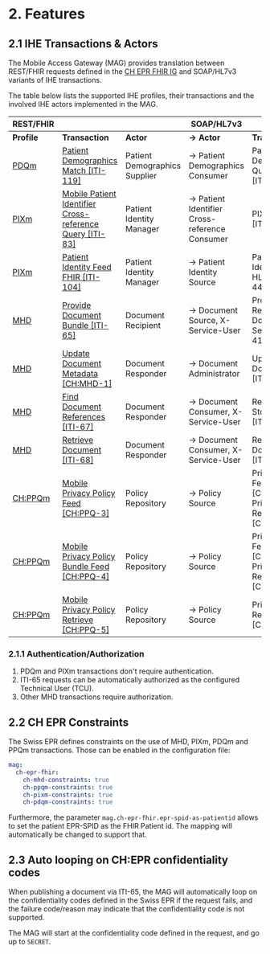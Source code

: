 # 2. Features

## 2.1 IHE Transactions & Actors

The Mobile Access Gateway (MAG) provides translation between REST/FHIR requests defined in the [CH EPR FHIR IG](https://fhir.ch/ig/ch-epr-fhir/index.html) and SOAP/HL7v3 variants of IHE transactions.    

The table below lists the supported IHE profiles, their transactions and the involved IHE actors implemented in the MAG. 

| REST/FHIR |   |   | SOAP/HL7v3 |   |   |
|---|---|---|---|---|---|
| **Profile** | **Transaction** | **Actor** | **-> Actor** | **Transaction** | **Profile** | 
| [PDQm](https://fhir.ch/ig/ch-epr-fhir/iti-pdqm.html) | [Patient Demographics Match [ITI-119]](https://fhir.ch/ig/ch-epr-fhir/iti-119.html) | Patient Demographics Supplier | -> Patient Demographics Consumer | Patient Demographics Query HL7 V3 [ITI-47] | PDQV3 |
| [PIXm](https://fhir.ch/ig/ch-epr-fhir/iti-pixm.html) | [Mobile Patient Identifier Cross-reference Query [ITI-83]](https://fhir.ch/ig/ch-epr-fhir/iti-83.html) | Patient Identity Manager | -> Patient Identifier Cross-reference Consumer | PIXV3 Query [ITI-45] | PIXV3 |
| [PIXm](https://fhir.ch/ig/ch-epr-fhir/iti-pixm.html) | [Patient Identity Feed FHIR [ITI-104]](https://fhir.ch/ig/ch-epr-fhir/iti-104.html) | Patient Identity Manager | -> Patient Identity Source | Patient Identity Feed HL7 V3 [ITI-44] | PIXV3 |
| [MHD](https://fhir.ch/ig/ch-epr-fhir/iti-mhd.html) | [Provide Document Bundle [ITI-65]](https://fhir.ch/ig/ch-epr-fhir/iti-65.html) | Document Recipient | -> Document Source, X-Service-User | Provide and Register Document Set-b [ITI-41] | XDS.b |
| [MHD](https://fhir.ch/ig/ch-epr-fhir/iti-mhd.html) | [Update Document Metadata [CH:MHD-1]](https://fhir.ch/ig/ch-epr-fhir/ch-mhd-1.html) | Document Responder | -> Document Administrator | Update Document Set [ITI-57] | XDS.b |
| [MHD](https://fhir.ch/ig/ch-epr-fhir/iti-mhd.html) | [Find Document References [ITI-67]](https://fhir.ch/ig/ch-epr-fhir/iti-67.html) | Document Responder | -> Document Consumer, X-Service-User | Registry Stored Query [ITI-18] | XDS.b |
| [MHD](https://fhir.ch/ig/ch-epr-fhir/iti-mhd.html) | [Retrieve Document [ITI-68]](https://fhir.ch/ig/ch-epr-fhir/iti-68.html) | Document Responder | -> Document Consumer, X-Service-User | Retrieve Document Set [ITI-43] | XDS.b |
| [CH:PPQm](https://fhir.ch/ig/ch-epr-fhir/ppqm.html) | [Mobile Privacy Policy Feed [CH:PPQ-3]](https://fhir.ch/ig/ch-epr-fhir/ppq-3.html) | Policy Repository | -> Policy Source | Privacy Policy Feed [CH:PPQ‑1] / Privacy Policy Retrieve [CH:PPQ‑2] | CH:PPQ |
| [CH:PPQm](https://fhir.ch/ig/ch-epr-fhir/ppqm.html) | [Mobile Privacy Policy Bundle Feed [CH:PPQ-4]](https://fhir.ch/ig/ch-epr-fhir/ppq-4.html) | Policy Repository | -> Policy Source | Privacy Policy Feed [CH:PPQ‑1] / Privacy Policy Retrieve [CH:PPQ‑2] | CH:PPQ |
| [CH:PPQm](https://fhir.ch/ig/ch-epr-fhir/ppqm.html) | [Mobile Privacy Policy Retrieve [CH:PPQ-5]](https://fhir.ch/ig/ch-epr-fhir/ppq-5.html) | Policy Repository | -> Policy Source | Privacy Policy Retrieve [CH:PPQ‑2] | CH:PPQ |

### 2.1.1 Authentication/Authorization

1. PDQm and PIXm transactions don't require authentication.
2. ITI-65 requests can be automatically authorized as the configured Technical User (TCU).
3. Other MHD transactions require authorization.

## 2.2 CH EPR Constraints

The Swiss EPR defines constraints on the use of MHD, PIXm, PDQm and PPQm transactions. Those can be enabled in the 
configuration file:
```yml
mag:
  ch-epr-fhir:
    ch-mhd-constraints: true
    ch-ppqm-constraints: true
    ch-pixm-constraints: true
    ch-pdqm-constraints: true
```

Furthermore, the parameter `mag.ch-epr-fhir.epr-spid-as-patientid` allows to set the patient EPR-SPID as the FHIR 
Patient id. The mapping will automatically be changed to support that.

## 2.3 Auto looping on CH:EPR confidentiality codes

When publishing a document via ITI-65, the MAG will automatically loop on the confidentiality codes defined in the 
Swiss EPR if the request fails, and the failure code/reason may indicate that the confidentiality code is not 
supported.

The MAG will start at the confidentiality code defined in the request, and go up to `SECRET`.
